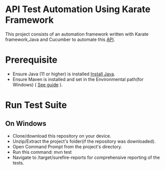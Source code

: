# API Test Automation Using Karate Framework
This project consists of an automation framework written with Karate framework,Java and Cucumber to automate this [API](https://dummy.restapiexample.com/).

# Prerequisite
* Ensure Java (11 or higher) is installed [Install Java](https://www.oracle.com/ng/java/technologies/downloads/).
* Ensure Maven is installed and set in the Environmental path(for Windows) ( [See guide](https://maven.apache.org/install.html) ).


# Run Test Suite
## On Windows

* Clone/download this repository on your device.
* Unzip/Extract the project's folder(if the repository was downloaded).
* Open Command Prompt from the project's directory.
* Run this command: mvn test
* Navigate to /target/surefire-reports for comprehensive reporting of the tests.